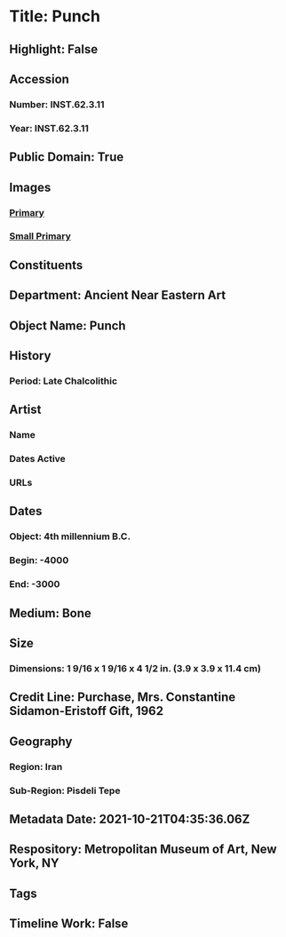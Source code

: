 # Title: Punch
## Highlight: False
## Accession
### Number: INST.62.3.11
### Year: INST.62.3.11
## Public Domain: True
## Images
### [Primary](https://images.metmuseum.org/CRDImages/an/original/SGINST62_3_11.jpg)
### [Small Primary](https://images.metmuseum.org/CRDImages/an/web-large/SGINST62_3_11.jpg)
## Constituents
## Department: Ancient Near Eastern Art
## Object Name: Punch
## History
### Period: Late Chalcolithic
## Artist
### Name
### Dates Active
### URLs
## Dates
### Object: 4th millennium B.C.
### Begin: -4000
### End: -3000
## Medium: Bone
## Size
### Dimensions: 1 9/16 x 1 9/16 x 4 1/2 in. (3.9 x 3.9 x 11.4 cm)
## Credit Line: Purchase, Mrs. Constantine Sidamon-Eristoff Gift, 1962
## Geography
### Region: Iran
### Sub-Region: Pisdeli Tepe
## Metadata Date: 2021-10-21T04:35:36.06Z
## Respository: Metropolitan Museum of Art, New York, NY
## Tags
## Timeline Work: False